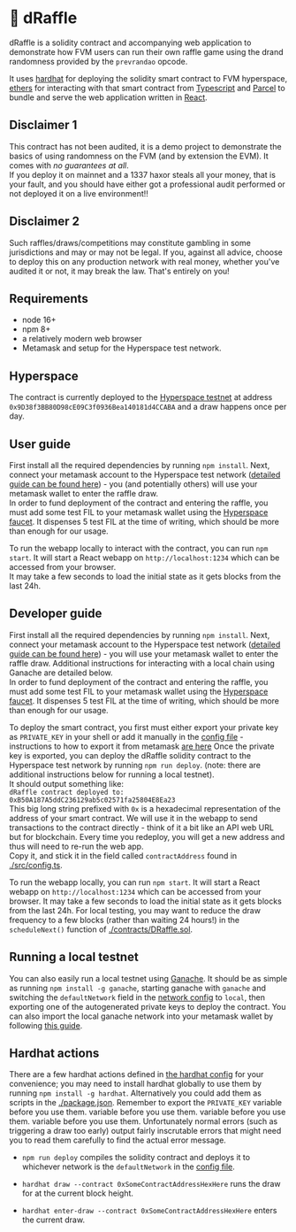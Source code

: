 # 🎲 dRaffle

dRaffle is a solidity contract and accompanying web application to demonstrate how FVM users can run their own raffle game using the drand randomness provided by the `prevrandao` opcode.

It uses [hardhat](https://hardhat.org/) for deploying the solidity smart contract to FVM hyperspace, [ethers](https://docs.ethers.org/v5/) for interacting with that smart contract from [Typescript](https://www.typescriptlang.org/) and [Parcel](https://parceljs.org/) to bundle and serve the web application written in [React](https://reactjs.org/). 

## Disclaimer 1
This contract has not been audited, it is a demo project to demonstrate the basics of using randomness on the FVM (and by extension the EVM). It comes with *no guarantees at all*.   
If you deploy it on mainnet and a 1337 haxor steals all your money, that is your fault, and you should have either got a professional audit performed or not deployed it on a live environment!!

## Disclaimer 2
Such raffles/draws/competitions may constitute gambling in some jurisdictions and may or may not be legal. 
If you, against all advice, choose to deploy this on any production network with real money, whether you've audited it or not, it may break the law. That's entirely on you! 

## Requirements
- node 16+
- npm 8+
- a relatively modern web browser
- Metamask and setup for the Hyperspace test network.

## Hyperspace
The contract is currently deployed to the [Hyperspace testnet](https://hyperspace.yoga) at address `0x9D38f3BB80D98cE09C3f0936Bea140181d4CCABA` and a draw happens once per day.

## User guide
First install all the required dependencies by running `npm install`.
Next, connect your metamask account to the Hyperspace test network ([detailed guide can be found here](https://docs.filecoin.io/developers/smart-contracts/how-tos/add-to-metamask/)) - you (and potentially others) will use your metamask wallet to enter the raffle draw.  
In order to fund deployment of the contract and entering the raffle, you must add some test FIL to your metamask wallet using the [Hyperspace faucet](https://hyperspace.yoga/#faucet). It dispenses 5 test FIL at the time of writing, which should be more than enough for our usage.

To run the webapp locally to interact with the contract, you can run `npm start`. It will start a React webapp on `http://localhost:1234` which can be accessed from your browser.  
It may take a few seconds to load the initial state as it gets blocks from the last 24h.

## Developer guide
First install all the required dependencies by running `npm install`.
Next, connect your metamask account to the Hyperspace test network ([detailed guide can be found here](https://docs.filecoin.io/developers/smart-contracts/how-tos/add-to-metamask/)) - you will use your metamask wallet to enter the raffle draw. Additional instructions for interacting with a local chain using Ganache are detailed below.  
In order to fund deployment of the contract and entering the raffle, you must add some test FIL to your metamask wallet using the [Hyperspace faucet](https://hyperspace.yoga/#faucet). It dispenses 5 test FIL at the time of writing, which should be more than enough for our usage.  

To deploy the smart contract, you first must either export your private key as `PRIVATE_KEY` in your shell or add it manually in the [config file](./src/config.ts) - instructions to how to export it from metamask [are here](https://support.metamask.io/hc/en-us/articles/360015289632-How-to-export-an-account-s-private-key)
Once the private key is exported, you can deploy the dRaffle solidity contract to the Hyperspace test network by running `npm run deploy`. (note: there are additional instructions below for running a local testnet).  
It should output something like:  
`dRaffle contract deployed to: 0xB50A187A5ddC236129ab5c02571fa25804E8Ea23`  
This big long string prefixed with `0x` is a hexadecimal representation of the address of your smart contract. We will use it in the webapp to send transactions to the contract directly - think of it a bit like an API web URL but for blockchain. Every time you redeploy, you will get a new address and thus will need to re-run the web app.  
Copy it, and stick it in the field called `contractAddress` found in [./src/config.ts](./src/config.ts).

To run the webapp locally, you can run `npm start`. It will start a React webapp on `http://localhost:1234` which can be accessed from your browser.
It may take a few seconds to load the initial state as it gets blocks from the last 24h.
For local testing, you may want to reduce the draw frequency to a few blocks (rather than waiting 24 hours!) in the `scheduleNext()` function of [./contracts/DRaffle.sol](./contracts/DRaffle.sol).

## Running a local testnet
You can also easily run a local testnet using [Ganache](https://trufflesuite.com/ganache/).
It should be as simple as running `npm install -g ganache`, starting ganache with `ganache` and switching the `defaultNetwork` field in the [network config](./src/config.ts) to `local`, then exporting one of the autogenerated private keys to deploy the contract. 
You can also import the local ganache network into your metamask wallet by following [this guide](https://www.geeksforgeeks.org/how-to-set-up-ganche-with-metamask/).

## Hardhat actions
There are a few hardhat actions defined in [the hardhat config](./hardhat.config.ts) for your convenience; you may need to install hardhat globally to use them by running `npm install -g hardhat`. Alternatively you could add them as scripts in the [./package.json](./package.json).
Remember to export the `PRIVATE_KEY` variable before you use them. variable before you use them. variable before you use them. variable before you use them.
Unfortunately normal errors (such as triggering a draw too early) output fairly inscrutable errors that might need you to read them carefully to find the actual error message.

- `npm run deploy`
compiles the solidity contract and deploys it to whichever network is the `defaultNetwork` in the [config file](./src/config.ts).

- `hardhat draw --contract 0xSomeContractAddressHexHere`
runs the draw for at the current block height.
 
- `hardhat enter-draw --contract 0xSomeContractAddressHexHere`
enters the current draw.
